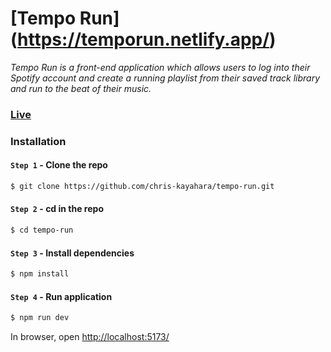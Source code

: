 # [Tempo Run] (https://temporun.netlify.app/)

*Tempo Run is a front-end application which allows users to log into their Spotify account and create a running playlist from their saved track library and run to the beat of their music.*

### [Live](https://temporun.netlify.app/)

### Installation

#### `Step 1` - Clone the repo

```bash
$ git clone https://github.com/chris-kayahara/tempo-run.git
```

#### `Step 2` - cd in the repo

```bash
$ cd tempo-run
```

#### `Step 3` - Install dependencies

```bash
$ npm install
```

#### `Step 4` - Run application

```bash
$ npm run dev
```

In browser, open [http://localhost:5173/](http://localhost:5173/)
